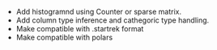 * Add histogramnd using Counter or sparse matrix.
* Add column type inference and cathegoric type handling.
* Make compatible with .startrek format
* Make compatible with polars